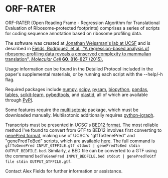 # ORF-RATER
ORF-RATER (Open Reading Frame - Regression Algorithm for Translational Evaluation of Ribosome-protected footprints) comprises a series of scripts for coding sequence annotation based on ribosome profiling data.

The software was created at [Jonathan Weissman's lab at UCSF](http://weissmanlab.ucsf.edu/) and is described in [Fields, Rodriguez, et al., "A regression-based analysis of ribosome-profiling data reveals a conserved complexity to mammalian translation", *Molecular Cell* **60**, 816-827 (2015).](http://dx.doi.org/10.1016/j.molcel.2015.11.013)

Usage information can be found in the Detailed Protocol included in the paper's supplemental materials, or by running each script with the --help/-h flag.

Required packages include [numpy](http://www.numpy.org), [scipy](http://www.scipy.org), [pysam](https://github.com/pysam-developers/pysam), [biopython](http://www.biopython.org), [pandas](http://pandas.pydata.org/), [tables](http://www.pytables.org/), [scikit-learn](http://scikit-learn.org/), [pybedtools](https://pythonhosted.org/pybedtools/), and [plastid](https://pypi.python.org/pypi/plastid), all of which are available through [PyPI](https://pypi.python.org/pypi).

Some features require the [multiisotonic](https://github.com/alexfields/multiisotonic) package, which must be downloaded manually. Multiisotonic additionally requires [python-igraph](https://github.com/igraph/python-igraph).

Transcripts must be presented in UCSC's [BED12 format](https://genome.ucsc.edu/FAQ/FAQformat.html#format1). The most reliable method I've found to convert from GTF to BED12 involves first converting to [genePred format](https://genome.ucsc.edu/FAQ/FAQformat.html#format9), making use of UCSC's "gtfToGenePred" and "genePredToBed" scripts, which are available [here](http://hgdownload.cse.ucsc.edu/admin/exe/linux.x86_64/). The full command is `gtfToGenePred INPUT_GTFFILE.gtf stdout | genePredToBed stdin OUTPUT_BEDFILE.bed`. Similarly, a BED file can be converted to a GTF using the command `bedToGenePred INPUT_BEDFILE.bed stdout | genePredToGtf file stdin OUTPUT_GTFFILE.gtf`.

Contact Alex Fields for further information or assistance.
